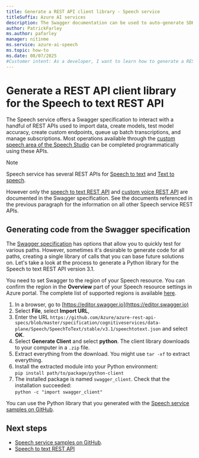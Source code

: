 ```yaml
---
title: Generate a REST API client library - Speech service
titleSuffix: Azure AI services
description: The Swagger documentation can be used to auto-generate SDKs for many programming languages. 
author: PatrickFarley
ms.author: pafarley
manager: nitinme
ms.service: azure-ai-speech
ms.topic: how-to
ms.date: 08/07/2025
#Customer intent: As a developer, I want to learn how to generate a REST API client library for the Speech to text REST API.
---
```


# Generate a REST API client library for the Speech to text REST API

The Speech service offers a Swagger specification to interact with a handful of REST APIs used to import data, create models, test model accuracy, create custom endpoints, queue up batch transcriptions, and manage subscriptions. Most operations available through the [custom speech area of the Speech Studio](https://aka.ms/speechstudio/customspeech) can be completed programmatically using these APIs.

> [!NOTE]
> Speech service has several REST APIs for [Speech to text](rest-speech-to-text.md) and [Text to speech](rest-text-to-speech.md).  
>
> However only the [speech to text REST API](rest-speech-to-text.md) and [custom voice REST API](/rest/api/speech/) are documented in the Swagger specification. See the documents referenced in the previous paragraph for the information on all other Speech service REST APIs.

## Generating code from the Swagger specification

The [Swagger specification](https://github.com/Azure/azure-rest-api-specs/blob/master/specification/cognitiveservices/data-plane/Speech/SpeechToText/stable/v3.2/speechtotext.json) has options that allow you to quickly test for various paths. However, sometimes it's desirable to generate code for all paths, creating a single library of calls that you can base future solutions on. Let's take a look at the process to generate a Python library for the Speech to text REST API version 3.1.

You need to set Swagger to the region of your Speech resource. You can confirm the region in the **Overview** part of your Speech resource settings in Azure portal. The complete list of supported regions is available [here](regions.md#regions).

1. In a browser, go to [https://editor.swagger.io](https://editor.swagger.io)
1. Select **File**, select **Import URL**, 
1. Enter the URL `https://github.com/Azure/azure-rest-api-specs/blob/master/specification/cognitiveservices/data-plane/Speech/SpeechToText/stable/v3.1/speechtotext.json` and select **OK**.
1. Select **Generate Client** and select **python**. The client library downloads to your computer in a `.zip` file.
1. Extract everything from the download. You might use `tar -xf` to extract everything.
1. Install the extracted module into your Python environment:  
      `pip install path/to/package/python-client`
1. The installed package is named `swagger_client`. Check that the installation succeeded:  
       `python -c "import swagger_client"`

You can use the Python library that you generated with the [Speech service samples on GitHub](https://aka.ms/csspeech/samples).

## Next steps

* [Speech service samples on GitHub](https://aka.ms/csspeech/samples).
* [Speech to text REST API](rest-speech-to-text.md)
